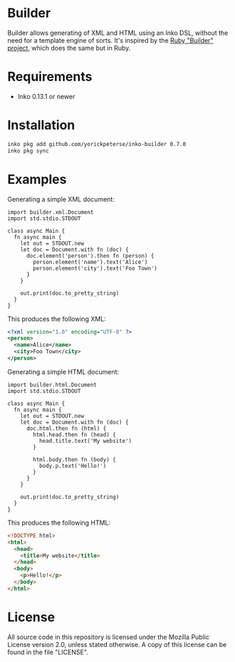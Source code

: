 # Builder

Builder allows generating of XML and HTML using an Inko DSL, without the need
for a template engine of sorts. It's inspired by the [Ruby "Builder"
project](https://github.com/tenderlove/builder), which does the same but in
Ruby.

# Requirements

- Inko 0.13.1 or newer

# Installation

```bash
inko pkg add github.com/yorickpeterse/inko-builder 0.7.0
inko pkg sync
```

# Examples

Generating a simple XML document:

```inko
import builder.xml.Document
import std.stdio.STDOUT

class async Main {
  fn async main {
    let out = STDOUT.new
    let doc = Document.with fn (doc) {
      doc.element('person').then fn (person) {
        person.element('name').text('Alice')
        person.element('city').text('Foo Town')
      }
    }

    out.print(doc.to_pretty_string)
  }
}
```

This produces the following XML:

```xml
<?xml version="1.0" encoding="UTF-8" ?>
<person>
  <name>Alice</name>
  <city>Foo Town</city>
</person>
```

Generating a simple HTML document:

```inko
import builder.html.Document
import std.stdio.STDOUT

class async Main {
  fn async main {
    let out = STDOUT.new
    let doc = Document.with fn (doc) {
      doc.html.then fn (html) {
        html.head.then fn (head) {
          head.title.text('My website')
        }

        html.body.then fn (body) {
          body.p.text('Hello!')
        }
      }
    }

    out.print(doc.to_pretty_string)
  }
}
```

This produces the following HTML:

```html
<!DOCTYPE html>
<html>
  <head>
    <title>My website</title>
  </head>
  <body>
    <p>Hello!</p>
  </body>
</html>
```

# License

All source code in this repository is licensed under the Mozilla Public License
version 2.0, unless stated otherwise. A copy of this license can be found in the
file "LICENSE".
